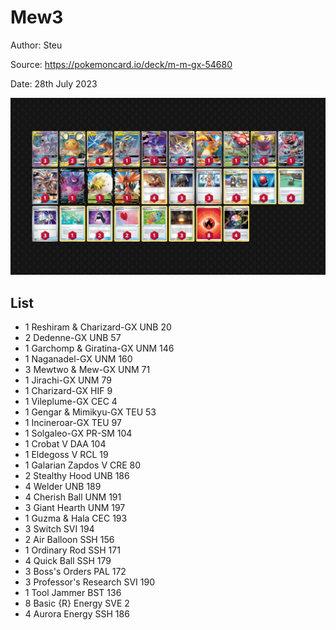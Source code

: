 # Mew3

Author: Steu

Source: <https://pokemoncard.io/deck/m-m-gx-54680>

Date: 28th July 2023

![decklist](../../images/PAL/Mew3/3-%20Mew3.png)

## List

* 1 Reshiram & Charizard-GX UNB 20
* 2 Dedenne-GX UNB 57
* 1 Garchomp & Giratina-GX UNM 146
* 1 Naganadel-GX UNM 160
* 3 Mewtwo & Mew-GX UNM 71
* 1 Jirachi-GX UNM 79
* 1 Charizard-GX HIF 9
* 1 Vileplume-GX CEC 4
* 1 Gengar & Mimikyu-GX TEU 53
* 1 Incineroar-GX TEU 97
* 1 Solgaleo-GX PR-SM 104
* 1 Crobat V DAA 104
* 1 Eldegoss V RCL 19
* 1 Galarian Zapdos V CRE 80
* 2 Stealthy Hood UNB 186
* 4 Welder UNB 189
* 4 Cherish Ball UNM 191
* 3 Giant Hearth UNM 197
* 1 Guzma & Hala CEC 193
* 3 Switch SVI 194
* 2 Air Balloon SSH 156
* 1 Ordinary Rod SSH 171
* 4 Quick Ball SSH 179
* 3 Boss's Orders PAL 172
* 3 Professor's Research SVI 190
* 1 Tool Jammer BST 136
* 8 Basic {R} Energy SVE 2
* 4 Aurora Energy SSH 186
